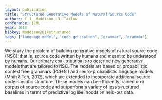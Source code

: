```yaml
---
layout: publication
title: "Structured Generative Models of Natural Source Code"
authors: C.J. Maddison, D. Tarlow
conference: ICML
year: 2014
bibkey: maddison2014structured
tags: ["language model", "code generation", "grammar", "grammar"]
---
```

We study the problem of building generative
models of natural source code (NSC); that is,
source code written by humans and meant to
be understood by humans. Our primary con-
tribution is to describe new generative models
that are tailored to NSC. The models are based
on probabilistic context free grammars (PCFGs)
and neuro-probabilistic language models (Mnih
& Teh, 2012), which are extended to incorporate
additional source code-specific structure. These
models can be efficiently trained on a corpus
of source code and outperform a variety of less
structured baselines in terms of predictive log
likelihoods on held-out data.

